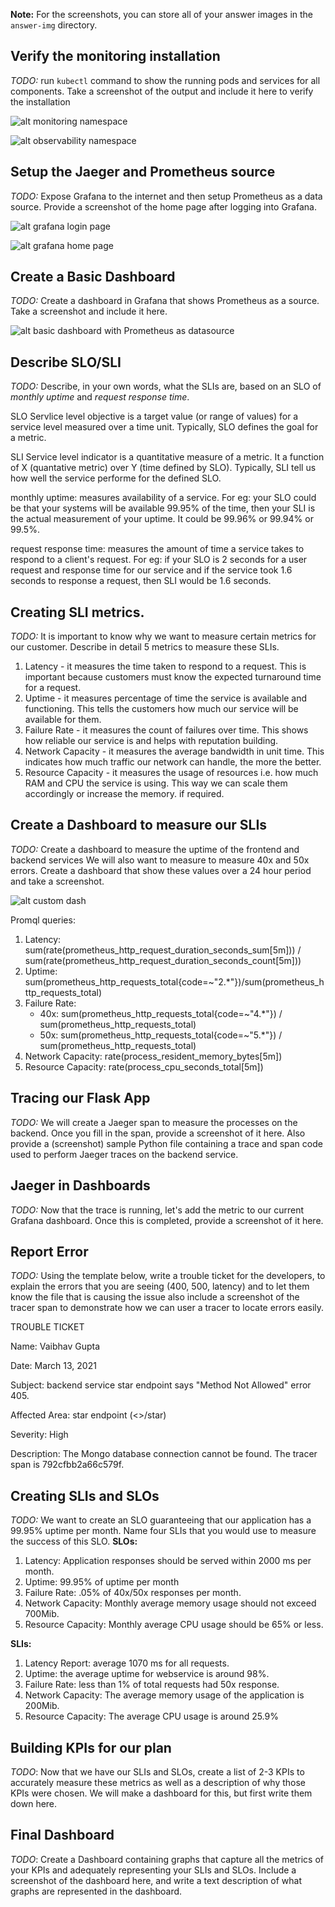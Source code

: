 **Note:** For the screenshots, you can store all of your answer images in the `answer-img` directory.

## Verify the monitoring installation

*TODO:* run `kubectl` command to show the running pods and services for all components. Take a screenshot of the output and include it here to verify the installation

![alt monitoring namespace](https://github.com/vaibhavg12/udacity-CNAA-ObservabilityDashboard/blob/master/answer-img/monitoring_svc_pods.png)

![alt observability namespace](https://github.com/vaibhavg12/udacity-CNAA-ObservabilityDashboard/blob/master/answer-img/observability_svc_pods.png)

## Setup the Jaeger and Prometheus source
*TODO:* Expose Grafana to the internet and then setup Prometheus as a data source. Provide a screenshot of the home page after logging into Grafana.

![alt grafana login page](https://github.com/vaibhavg12/udacity-CNAA-ObservabilityDashboard/blob/master/answer-img/grafana_login_page.png)

![alt grafana home page](https://github.com/vaibhavg12/udacity-CNAA-ObservabilityDashboard/blob/master/answer-img/grafana_home_page.png)

## Create a Basic Dashboard
*TODO:* Create a dashboard in Grafana that shows Prometheus as a source. Take a screenshot and include it here.

![alt basic dashboard with Prometheus as datasource](https://github.com/vaibhavg12/udacity-CNAA-ObservabilityDashboard/blob/master/answer-img/basic_dashboard_with_prometheus_datasource.png)

## Describe SLO/SLI
*TODO:* Describe, in your own words, what the SLIs are, based on an SLO of *monthly uptime* and *request response time*.

SLO
Servlice level objective is a target value (or range of values) for a service level measured over a time unit. Typically, SLO defines the goal for a metric.

SLI
Service level indicator is a quantitative measure of a metric. It a function of X (quantative metric) over Y (time defined by SLO). Typically, SLI tell us how well the service performe for the defined SLO.

monthly uptime: measures availability of a service. For eg: your SLO could be that your systems will be available 99.95% of the time, then your SLI is the actual measurement of your uptime. It could be 99.96% or 99.94% or 99.5%. 

request response time: measures the amount of time a service takes to respond to a client's request. For eg: if your SLO is 2 seconds for a user request and response time for our service and if the service took 1.6 seconds to response a request, then SLI would be 1.6 seconds.


## Creating SLI metrics.
*TODO:* It is important to know why we want to measure certain metrics for our customer. Describe in detail 5 metrics to measure these SLIs. 

1. Latency - it measures the time taken to respond to a request. This is important because customers must know the expected turnaround time for a request.
2. Uptime - it measures percentage of time the service is available and functioning. This tells the customers how much our service will be available for them.
3. Failure Rate - it measures the count of failures over time. This shows how reliable our service is and helps with reputation building.
4. Network Capacity - it measures the average bandwidth in unit time. This indicates how much traffic our network can handle, the more the better.
5. Resource Capacity - it measures the usage of resources i.e. how much RAM and CPU the service is using. This way we can scale them accordingly or increase the memory. if required. 


## Create a Dashboard to measure our SLIs
*TODO:* Create a dashboard to measure the uptime of the frontend and backend services We will also want to measure to measure 40x and 50x errors. Create a dashboard that show these values over a 24 hour period and take a screenshot.

![alt custom dash](https://github.com/vaibhavg12/udacity-CNAA-ObservabilityDashboard/blob/master/answer-img/custom_dashboard.png)

Promql queries:
1. Latency: sum(rate(prometheus_http_request_duration_seconds_sum[5m])) / sum(rate(prometheus_http_request_duration_seconds_count[5m]))
2. Uptime: sum(prometheus_http_requests_total{code=~"2.*"})/sum(prometheus_http_requests_total)
3. Failure Rate: 
   - 40x: sum(prometheus_http_requests_total{code=~"4.*"}) / sum(prometheus_http_requests_total)
   - 50x: sum(prometheus_http_requests_total{code=~"5.*"}) / sum(prometheus_http_requests_total)
4. Network Capacity: rate(process_resident_memory_bytes[5m])
5. Resource Capacity: rate(process_cpu_seconds_total[5m])

## Tracing our Flask App
*TODO:*  We will create a Jaeger span to measure the processes on the backend. Once you fill in the span, provide a screenshot of it here. Also provide a (screenshot) sample Python file containing a trace and span code used to perform Jaeger traces on the backend service.

## Jaeger in Dashboards
*TODO:* Now that the trace is running, let's add the metric to our current Grafana dashboard. Once this is completed, provide a screenshot of it here.

## Report Error
*TODO:* Using the template below, write a trouble ticket for the developers, to explain the errors that you are seeing (400, 500, latency) and to let them know the file that is causing the issue also include a screenshot of the tracer span to demonstrate how we can user a tracer to locate errors easily.

TROUBLE TICKET

Name: Vaibhav Gupta

Date: March 13, 2021

Subject: backend service star endpoint says "Method Not Allowed" error 405.

Affected Area: star endpoint (<<host>>/star)

Severity: High

Description: The Mongo database connection cannot be found. The tracer span is 792cfbb2a66c579f.


## Creating SLIs and SLOs
*TODO:* We want to create an SLO guaranteeing that our application has a 99.95% uptime per month. Name four SLIs that you would use to measure the success of this SLO.
**SLOs:**

1. Latency: Application responses should be served within 2000 ms per month. 
2. Uptime: 99.95% of uptime per month
3. Failure Rate: .05% of 40x/50x responses per month.
4. Network Capacity: Monthly average memory usage should not exceed 700Mib.
5. Resource Capacity: Monthly average CPU usage should be 65% or less.

**SLIs:**

1. Latency Report: average 1070 ms for all requests.
2. Uptime: the average uptime for webservice is around 98%.
3. Failure Rate: less than 1% of total requests had 50x response.
4. Network Capacity: The average memory usage of the application is 200Mib.
5. Resource Capacity: The average CPU usage is around 25.9%

## Building KPIs for our plan
*TODO*: Now that we have our SLIs and SLOs, create a list of 2-3 KPIs to accurately measure these metrics as well as a description of why those KPIs were chosen. We will make a dashboard for this, but first write them down here.

## Final Dashboard
*TODO*: Create a Dashboard containing graphs that capture all the metrics of your KPIs and adequately representing your SLIs and SLOs. Include a screenshot of the dashboard here, and write a text description of what graphs are represented in the dashboard.  
